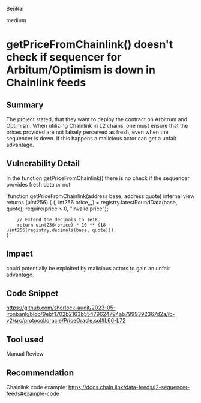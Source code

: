 BenRai

medium

# getPriceFromChainlink() doesn't check if sequencer for Arbitum/Optimism is down in Chainlink feeds

## Summary
The project stated, that they want to deploy the contract on Arbitrum and Optimism. When utilizing Chainlink in L2 chains,  one must ensure that the prices provided are not falsely perceived as fresh, even when the sequencer is down. If this happens a malicious actor can get a unfair advantage.


## Vulnerability Detail

In the function getPriceFromChainlink() there is no check if the sequencer provides fresh data or not

`function getPriceFromChainlink(address base, address quote) internal view returns (uint256) {
        (, int256 price,,,) = registry.latestRoundData(base, quote);
        require(price > 0, "invalid price");

        // Extend the decimals to 1e18.
        return uint256(price) * 10 ** (18 - uint256(registry.decimals(base, quote)));
    }`

## Impact
could potentially be exploited by malicious actors to gain an unfair advantage.

## Code Snippet
https://github.com/sherlock-audit/2023-05-ironbank/blob/9ebf1702b2163b55479624794ab7999392367d2a/ib-v2/src/protocol/oracle/PriceOracle.sol#L66-L72

## Tool used

Manual Review

## Recommendation
Chainlink code example:
https://docs.chain.link/data-feeds/l2-sequencer-feeds#example-code
